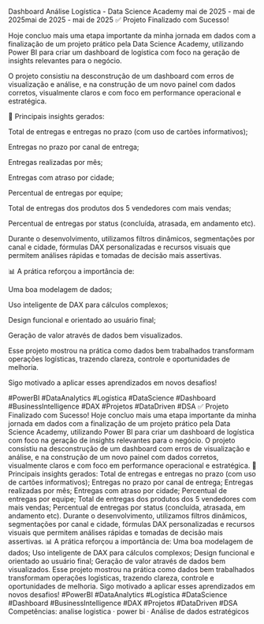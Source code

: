
Dashboard Análise Logística - Data Science Academy
mai de 2025 - mai de 2025mai de 2025 - mai de 2025
✅ Projeto Finalizado com Sucesso!

Hoje concluo mais uma etapa importante da minha jornada em dados com a finalização de um projeto prático pela Data Science Academy, utilizando Power BI para criar um dashboard de logística com foco na geração de insights relevantes para o negócio.

O projeto consistiu na desconstrução de um dashboard com erros de visualização e análise, e na construção de um novo painel com dados corretos, visualmente claros e com foco em performance operacional e estratégica.

📌 Principais insights gerados:

Total de entregas e entregas no prazo (com uso de cartões informativos);

Entregas no prazo por canal de entrega;

Entregas realizadas por mês;

Entregas com atraso por cidade;

Percentual de entregas por equipe;

Total de entregas dos produtos dos 5 vendedores com mais vendas;

Percentual de entregas por status (concluída, atrasada, em andamento etc).

Durante o desenvolvimento, utilizamos filtros dinâmicos, segmentações por canal e cidade, fórmulas DAX personalizadas e recursos visuais que permitem análises rápidas e tomadas de decisão mais assertivas.

📊 A prática reforçou a importância de:

Uma boa modelagem de dados;

Uso inteligente de DAX para cálculos complexos;

Design funcional e orientado ao usuário final;

Geração de valor através de dados bem visualizados.

Esse projeto mostrou na prática como dados bem trabalhados transformam operações logísticas, trazendo clareza, controle e oportunidades de melhoria.

Sigo motivado a aplicar esses aprendizados em novos desafios!

#PowerBI #DataAnalytics #Logística #DataScience #Dashboard #BusinessIntelligence #DAX #Projetos #DataDriven #DSA
✅ Projeto Finalizado com Sucesso! Hoje concluo mais uma etapa importante da minha jornada em dados com a finalização de um projeto prático pela Data Science Academy, utilizando Power BI para criar um dashboard de logística com foco na geração de insights relevantes para o negócio. O projeto consistiu na desconstrução de um dashboard com erros de visualização e análise, e na construção de um novo painel com dados corretos, visualmente claros e com foco em performance operacional e estratégica. 📌 Principais insights gerados: Total de entregas e entregas no prazo (com uso de cartões informativos); Entregas no prazo por canal de entrega; Entregas realizadas por mês; Entregas com atraso por cidade; Percentual de entregas por equipe; Total de entregas dos produtos dos 5 vendedores com mais vendas; Percentual de entregas por status (concluída, atrasada, em andamento etc). Durante o desenvolvimento, utilizamos filtros dinâmicos, segmentações por canal e cidade, fórmulas DAX personalizadas e recursos visuais que permitem análises rápidas e tomadas de decisão mais assertivas. 📊 A prática reforçou a importância de: Uma boa modelagem de dados; Uso inteligente de DAX para cálculos complexos; Design funcional e orientado ao usuário final; Geração de valor através de dados bem visualizados. Esse projeto mostrou na prática como dados bem trabalhados transformam operações logísticas, trazendo clareza, controle e oportunidades de melhoria. Sigo motivado a aplicar esses aprendizados em novos desafios! #PowerBI #DataAnalytics #Logística #DataScience #Dashboard #BusinessIntelligence #DAX #Projetos #DataDriven #DSA
Competências: analise logistica · power bi · Análise de dados estratégicos
